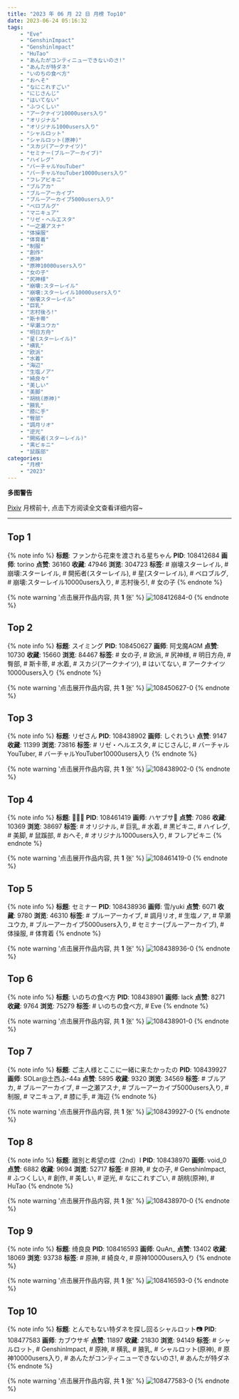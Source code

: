 ```yaml
---
title: "2023 年 06 月 22 日 月榜 Top10"
date: 2023-06-24 05:16:32
tags:
    - "Eve"
    - "GenshinImpact"
    - "Genshinlmpact"
    - "HuTao"
    - "あんたがコンティニューできないのさ!"
    - "あんたが特ダネ"
    - "いのちの食べ方"
    - "おへそ"
    - "なにこれすごい"
    - "にじさんじ"
    - "はいてない"
    - "ふつくしい"
    - "アークナイツ10000users入り"
    - "オリジナル"
    - "オリジナル1000users入り"
    - "シャルロット"
    - "シャルロット(原神)"
    - "スカジ(アークナイツ)"
    - "セミナー(ブルーアーカイブ)"
    - "ハイレグ"
    - "バーチャルYouTuber"
    - "バーチャルYouTuber10000users入り"
    - "フレアビキニ"
    - "ブルアカ"
    - "ブルーアーカイブ"
    - "ブルーアーカイブ5000users入り"
    - "ベロブルグ"
    - "マニキュア"
    - "リゼ・ヘルエスタ"
    - "一之瀬アスナ"
    - "体操服"
    - "体育着"
    - "制服"
    - "創作"
    - "原神"
    - "原神10000users入り"
    - "女の子"
    - "尻神様"
    - "崩壊:スターレイル"
    - "崩壊:スターレイル10000users入り"
    - "崩壊スターレイル"
    - "巨乳"
    - "志村後ろ!"
    - "斯卡蒂"
    - "早瀬ユウカ"
    - "明日方舟"
    - "星(スターレイル)"
    - "横乳"
    - "欧派"
    - "水着"
    - "海辺"
    - "生塩ノア"
    - "綺良々"
    - "美しい"
    - "美脚"
    - "胡桃(原神)"
    - "腋乳"
    - "膝に手"
    - "臀部"
    - "調月リオ"
    - "逆光"
    - "開拓者(スターレイル)"
    - "黒ビキニ"
    - "鼠蹊部"
categories:
    - "月榜"
    - "2023"
---
```


<i class="fa fa-triangle-exclamation"></i>**多图警告**<i class="fa fa-triangle-exclamation"></i>

[Pixiv](https://www.pixiv.net/) 月榜前十, 点击下方阅读全文查看详细内容~

<!-- more -->

---

## Top 1

{% note info %}
**标题**: ファンから花束を渡される星ちゃん
**PID**: 108412684 **画师**: torino
**点赞**: 36160 **收藏**: 47946 **浏览**: 304723
**标签**: # 崩壊スターレイル, # 崩壊:スターレイル, # 開拓者(スターレイル), # 星(スターレイル), # ベロブルグ, # 崩壊:スターレイル10000users入り, # 志村後ろ!, # 女の子
{% endnote %}

{% note warning '点击展开作品内容, 共 **1** 张' %}
![108412684-0](https://i.pixiv.re/img-original/img/2023/05/25/00/00/38/108412684_p0.jpg)
{% endnote %}

## Top 2

{% note info %}
**标题**: スイミング
**PID**: 108450627 **画师**: 阿戈魔AGM
**点赞**: 10730 **收藏**: 15660 **浏览**: 84467
**标签**: # 女の子, # 欧派, # 尻神様, # 明日方舟, # 臀部, # 斯卡蒂, # 水着, # スカジ(アークナイツ), # はいてない, # アークナイツ10000users入り
{% endnote %}

{% note warning '点击展开作品内容, 共 **1** 张' %}
![108450627-0](https://i.pixiv.re/img-original/img/2023/05/26/13/51/22/108450627_p0.jpg)
{% endnote %}

## Top 3

{% note info %}
**标题**: リゼさん
**PID**: 108438902 **画师**: しぐれうい
**点赞**: 9147 **收藏**: 11399 **浏览**: 73816
**标签**: # リゼ・ヘルエスタ, # にじさんじ, # バーチャルYouTuber, # バーチャルYouTuber10000users入り
{% endnote %}

{% note warning '点击展开作品内容, 共 **1** 张' %}
![108438902-0](https://i.pixiv.re/img-original/img/2023/05/26/00/00/24/108438902_p0.jpg)
{% endnote %}

## Top 4

{% note info %}
**标题**: 🖤🖤🖤
**PID**: 108461419 **画师**: ハヤブサ🐤
**点赞**: 7086 **收藏**: 10369 **浏览**: 38697
**标签**: # オリジナル, # 巨乳, # 水着, # 黒ビキニ, # ハイレグ, # 美脚, # 鼠蹊部, # おへそ, # オリジナル1000users入り, # フレアビキニ
{% endnote %}

{% note warning '点击展开作品内容, 共 **1** 张' %}
![108461419-0](https://i.pixiv.re/img-original/img/2023/05/26/21/55/16/108461419_p0.jpg)
{% endnote %}

## Top 5

{% note info %}
**标题**: セミナー
**PID**: 108438936 **画师**: 雪/yuki
**点赞**: 6071 **收藏**: 9780 **浏览**: 46310
**标签**: # ブルーアーカイブ, # 調月リオ, # 生塩ノア, # 早瀬ユウカ, # ブルーアーカイブ5000users入り, # セミナー(ブルーアーカイブ), # 体操服, # 体育着
{% endnote %}

{% note warning '点击展开作品内容, 共 **1** 张' %}
![108438936-0](https://i.pixiv.re/img-original/img/2023/05/26/00/00/35/108438936_p0.jpg)
{% endnote %}

## Top 6

{% note info %}
**标题**: いのちの食べ方
**PID**: 108438901 **画师**: lack
**点赞**: 8271 **收藏**: 9764 **浏览**: 75279
**标签**: # いのちの食べ方, # Eve
{% endnote %}

{% note warning '点击展开作品内容, 共 **1** 张' %}
![108438901-0](https://i.pixiv.re/img-original/img/2023/05/26/00/00/24/108438901_p0.png)
{% endnote %}

## Top 7

{% note info %}
**标题**: ご主人様とここに一緒に来たかったの
**PID**: 108439927 **画师**: SOLar@土西ふ-44a
**点赞**: 5895 **收藏**: 9320 **浏览**: 34569
**标签**: # ブルアカ, # ブルーアーカイブ, # 一之瀬アスナ, # ブルーアーカイブ5000users入り, # 制服, # マニキュア, # 膝に手, # 海辺
{% endnote %}

{% note warning '点击展开作品内容, 共 **1** 张' %}
![108439927-0](https://i.pixiv.re/img-original/img/2023/05/26/00/26/56/108439927_p0.png)
{% endnote %}

## Top 8

{% note info %}
**标题**: 離別と希望の蝶（2nd）Ⅰ
**PID**: 108438970 **画师**: void_0
**点赞**: 6882 **收藏**: 9694 **浏览**: 52717
**标签**: # 原神, # 女の子, # GenshinImpact, # ふつくしい, # 創作, # 美しい, # 逆光, # なにこれすごい, # 胡桃(原神), # HuTao
{% endnote %}

{% note warning '点击展开作品内容, 共 **1** 张' %}
![108438970-0](https://i.pixiv.re/img-original/img/2023/05/26/00/00/47/108438970_p0.jpg)
{% endnote %}

## Top 9

{% note info %}
**标题**: 绮良良
**PID**: 108416593 **画师**: QuAn_
**点赞**: 13402 **收藏**: 18069 **浏览**: 93738
**标签**: # 原神, # 綺良々, # 原神10000users入り
{% endnote %}

{% note warning '点击展开作品内容, 共 **1** 张' %}
![108416593-0](https://i.pixiv.re/img-original/img/2023/05/25/02/46/23/108416593_p0.jpg)
{% endnote %}

## Top 10

{% note info %}
**标题**: とんでもない特ダネを探し回るシャルロット📷
**PID**: 108477583 **画师**: カブウサギ
**点赞**: 11897 **收藏**: 21830 **浏览**: 94149
**标签**: # シャルロット, # Genshinlmpact, # 原神, # 横乳, # 腋乳, # シャルロット(原神), # 原神10000users入り, # あんたがコンティニューできないのさ!, # あんたが特ダネ
{% endnote %}

{% note warning '点击展开作品内容, 共 **1** 张' %}
![108477583-0](https://i.pixiv.re/img-original/img/2023/05/27/12/07/35/108477583_p0.jpg)
{% endnote %}
